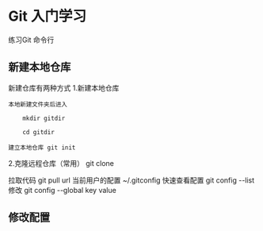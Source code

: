 # Git 入门学习
练习Git 命令行


## 新建本地仓库
新建仓库有两种方式
 1.新建本地仓库
 
	本地新建文件夹后进入 

		mkdir gitdir

		cd gitdir

 	建立本地仓库 git init

 2.克隆远程仓库（常用）
	git clone

 拉取代码 git pull url
 当前用户的配置 ~/.gitconfig
 快速查看配置 git config --list 
 修改 git config --global key value

## 修改配置
